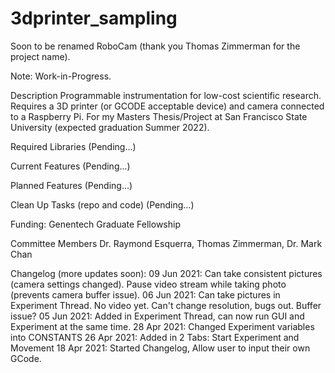 # 3dprinter_sampling
Soon to be renamed RoboCam (thank you Thomas Zimmerman for the project name).

Note: Work-in-Progress.

Description
Programmable instrumentation for low-cost scientific research.
Requires a 3D printer (or GCODE acceptable device) and camera
connected to a Raspberry Pi. For my Masters Thesis/Project at
San Francisco State University (expected graduation Summer 2022).

Required Libraries
(Pending...)

Current Features
(Pending...)

Planned Features
(Pending...)

Clean Up Tasks (repo and code)
(Pending...)

Funding:
Genentech Graduate Fellowship


Committee Members
Dr. Raymond Esquerra, Thomas Zimmerman, Dr. Mark Chan


Changelog (more updates soon):
09 Jun 2021: Can take consistent pictures (camera settings changed). Pause video stream while taking photo (prevents camera buffer issue).
06 Jun 2021: Can take pictures in Experiment Thread. No video yet. Can't change resolution, bugs out. Buffer issue?
05 Jun 2021: Added in Experiment Thread, can now run GUI and Experiment at the same time.
28 Apr 2021: Changed Experiment variables into CONSTANTS
26 Apr 2021: Added in 2 Tabs: Start Experiment and Movement
18 Apr 2021: Started Changelog, Allow user to input their own GCode.

